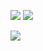 ![](https://github-readme-stats.vercel.app/api?username=MateuzinhoX02&show_icons=true&theme=midnight-purple)
![](https://github-readme-stats.vercel.app/api/top-langs/?username=MateuzinhoX02&layout=compact&show_icons=true&theme=midnight-purple)

<img src="https://img.shields.io/badge/haxe-logo.svg?style=for-the-badge&logo=haxe&logoColor=white)" />
